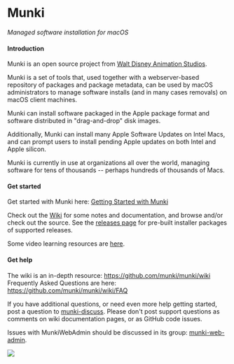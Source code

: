 Munki
=====

_Managed software installation for macOS_

#### Introduction

Munki is an open source project from [Walt Disney Animation Studios](https://www.disneyanimation.com/open-source/).

Munki is a set of tools that, used together with a webserver-based repository of packages and package metadata, can be used by macOS administrators to manage software installs (and in many cases removals) on macOS client machines.

Munki can install software packaged in the Apple package format and software distributed in "drag-and-drop" disk images.

Additionally, Munki can install many Apple Software Updates on Intel Macs, and can prompt users to install pending Apple updates on both Intel and Apple silicon.

Munki is currently in use at organizations all over the world, managing software for tens of thousands -- perhaps hundreds of thousands of Macs.

#### Get started

Get started with Munki here: [Getting Started with Munki](https://github.com/munki/munki/wiki/)

Check out the [Wiki](https://github.com/munki/munki/wiki) for some notes and documentation, and browse and/or check out the source. See the [releases page](https://github.com/munki/munki/releases) for pre-built installer packages of supported releases.

Some video learning resources are [here](https://github.com/munki/munki/wiki/More-Links-And-Tools#video-resources).

#### Get help

The wiki is an in-depth resource: https://github.com/munki/munki/wiki  
Frequently Asked Questions are here: https://github.com/munki/munki/wiki/FAQ

If you have additional questions, or need even more help getting started, post a question to [munki-discuss](https://groups.google.com/group/munki-discuss). Please don't post support questions as comments on wiki documentation pages, or as GitHub code issues.

Issues with MunkiWebAdmin should be discussed in its group: [munki-web-admin](https://groups.google.com/group/munki-web-admin).

![](https://github.com/munki/munki/wiki/images/managed_software_center.png)
